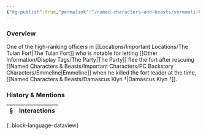 ```yaml
---
{"dg-publish":true,"permalink":"/named-characters-and-beasts/vormomli-bronzehand/","tags":["NPC"],"updated":"2025-06-10T19:04:24.890+01:00"}
---
```



### Overview
One of the high-ranking officers in [[Locations/Important Locations/The Tulan Fort\|The Tulan Fort]] who is notable for letting [[Other Information/Display Tags/The Party\|The Party]] flee the fort after rescuing [[Named Characters & Beasts/Important Characters/PC Backstory Characters/Emmeline\|Emmeline]] when he killed the fort leader at the time, [[Named Characters & Beasts/Damascus Klyn †\|Damascus Klyn †]].

### History & Mentions
| § | Interactions |
| - | ------------ |

{ .block-language-dataview}